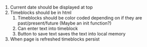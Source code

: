 1. Current date should be displayed at top
1. Timeblocks should be in html
    1. Timeblocks should be color coded depending on if they are past/present/future (Maybe an init function?)
    1. Can enter text into timeblock
    1. Button to save text saves the text into local memory
1. When page is refreshed timeblocks persist